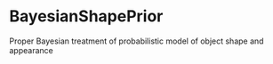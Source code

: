 BayesianShapePrior
==================

Proper Bayesian treatment of probabilistic model of object shape and appearance
